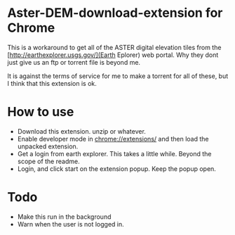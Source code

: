 # Aster-DEM-download-extension for Chrome


This is a workaround to get all of the ASTER digital elevation tiles from the [http://earthexplorer.usgs.gov/](Earth Eplorer) web portal. Why they dont just give us an ftp or torrent file is beyond me.

It is against the terms of service for me to make a torrent for all of these, but I think that this extension is ok. 

# How to use
* Download this extension. unzip or whatever. 
* Enable developer mode in [chrome://extensions/](chrome://extensions/) and then load the unpacked extension. 
* Get a login from earth explorer. This takes a little while. Beyond the scope of the readme. 
* Login, and click start on the extension popup. Keep the popup open.

# Todo
* Make this run in the background
* Warn when the user is not logged in. 
